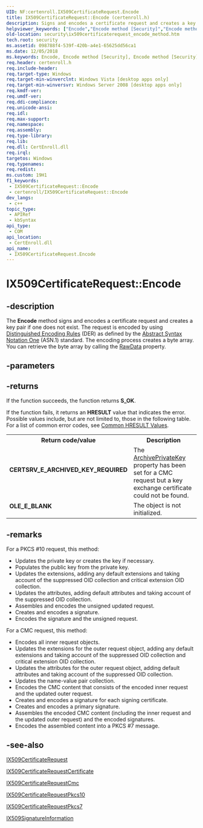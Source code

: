 ```yaml
---
UID: NF:certenroll.IX509CertificateRequest.Encode
title: IX509CertificateRequest::Encode (certenroll.h)
description: Signs and encodes a certificate request and creates a key pair if one does not exist.
helpviewer_keywords: ["Encode","Encode method [Security]","Encode method [Security]","IX509CertificateRequest interface","IX509CertificateRequest interface [Security]","Encode method","IX509CertificateRequest.Encode","IX509CertificateRequest::Encode","certenroll/IX509CertificateRequest::Encode","security.ix509certificaterequest_encode_method"]
old-location: security\ix509certificaterequest_encode_method.htm
tech.root: security
ms.assetid: 098788f4-539f-420b-a4e1-65625dd56ca1
ms.date: 12/05/2018
ms.keywords: Encode, Encode method [Security], Encode method [Security],IX509CertificateRequest interface, IX509CertificateRequest interface [Security],Encode method, IX509CertificateRequest.Encode, IX509CertificateRequest::Encode, certenroll/IX509CertificateRequest::Encode, security.ix509certificaterequest_encode_method
req.header: certenroll.h
req.include-header: 
req.target-type: Windows
req.target-min-winverclnt: Windows Vista [desktop apps only]
req.target-min-winversvr: Windows Server 2008 [desktop apps only]
req.kmdf-ver: 
req.umdf-ver: 
req.ddi-compliance: 
req.unicode-ansi: 
req.idl: 
req.max-support: 
req.namespace: 
req.assembly: 
req.type-library: 
req.lib: 
req.dll: CertEnroll.dll
req.irql: 
targetos: Windows
req.typenames: 
req.redist: 
ms.custom: 19H1
f1_keywords:
 - IX509CertificateRequest::Encode
 - certenroll/IX509CertificateRequest::Encode
dev_langs:
 - c++
topic_type:
 - APIRef
 - kbSyntax
api_type:
 - COM
api_location:
 - CertEnroll.dll
api_name:
 - IX509CertificateRequest.Encode
---
```


# IX509CertificateRequest::Encode


## -description

The <b>Encode</b> method signs and encodes a certificate request and creates a key pair if one does not exist. The request is encoded by using <a href="/windows/desktop/SecGloss/d-gly">Distinguished Encoding Rules</a> (DER) as defined by the <a href="/windows/desktop/SecGloss/a-gly">Abstract Syntax Notation One</a> (ASN.1) standard. The encoding process creates a byte array.  You can retrieve the byte array by calling the <a href="/windows/desktop/api/certenroll/nf-certenroll-ix509certificaterequest-get_rawdata">RawData</a> property.

## -parameters

## -returns

If the function succeeds, the function returns <b>S_OK</b>.

If the function fails, it returns an <b>HRESULT</b> value that indicates the error. Possible values include, but are not limited to, those in the following table. For a list of common error codes, see <a href="/windows/desktop/SecCrypto/common-hresult-values">Common HRESULT Values</a>.

<table>
<tr>
<th>Return code/value</th>
<th>Description</th>
</tr>
<tr>
<td width="40%">
<dl>
<dt><b><b>CERTSRV_E_ARCHIVED_KEY_REQUIRED</b></b></dt>
<dt></dt>
</dl>
</td>
<td width="60%">
The <a href="/windows/desktop/api/certenroll/nf-certenroll-ix509certificaterequestcmc-get_archiveprivatekey">ArchivePrivateKey</a> property has been set for a CMC request but a key exchange certificate could not be found.

</td>
</tr>
<tr>
<td width="40%">
<dl>
<dt><b><b>OLE_E_BLANK</b></b></dt>
<dt></dt>
</dl>
</td>
<td width="60%">
The object is not initialized.

</td>
</tr>
</table>

## -remarks

For a PKCS #10 request, this method:<ul>
<li>Updates the private key or creates the key if necessary.</li>
<li>Populates the public key from the private key.</li>
<li>Updates the extensions, adding any default extensions and taking account of the suppressed OID collection and critical extension OID collection.</li>
<li>Updates the attributes, adding default attributes and taking account of the suppressed OID collection.</li>
<li>Assembles and encodes the unsigned updated request.</li>
<li>Creates and encodes a signature.</li>
<li>Encodes the signature and the unsigned request.</li>
</ul>


For a CMC request, this method:<ul>
<li>Encodes all inner request objects.</li>
<li>Updates the extensions for the outer request object, adding any default extensions and taking account of the suppressed OID collection and critical extension OID collection.</li>
<li>Updates the attributes for the outer request object, adding default attributes and taking account of the suppressed OID collection.</li>
<li>Updates the name-value pair collection.</li>
<li>Encodes the CMC content that consists of the encoded inner request and the updated outer request.</li>
<li>Creates and encodes a signature for each signing certificate.</li>
<li>Creates and encodes a  primary signature.</li>
<li>Assembles the encoded CMC content (including the inner request and the updated outer request) and the encoded signatures.</li>
<li>Encodes the assembled content into a PKCS #7 message.</li>
</ul>

## -see-also

<a href="/windows/desktop/api/certenroll/nn-certenroll-ix509certificaterequest">IX509CertificateRequest</a>



<a href="/windows/desktop/api/certenroll/nn-certenroll-ix509certificaterequestcertificate">IX509CertificateRequestCertificate</a>



<a href="/windows/desktop/api/certenroll/nn-certenroll-ix509certificaterequestcmc">IX509CertificateRequestCmc</a>



<a href="/windows/desktop/api/certenroll/nn-certenroll-ix509certificaterequestpkcs10">IX509CertificateRequestPkcs10</a>



<a href="/windows/desktop/api/certenroll/nn-certenroll-ix509certificaterequestpkcs7">IX509CertificateRequestPkcs7</a>



<a href="/windows/desktop/api/certenroll/nn-certenroll-ix509signatureinformation">IX509SignatureInformation</a>